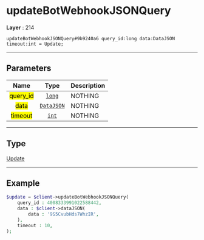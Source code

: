 # updateBotWebhookJSONQuery

**Layer** : 214

```tl
updateBotWebhookJSONQuery#9b9240a6 query_id:long data:DataJSON timeout:int = Update;
```

---

## Parameters

| Name | Type | Description |
| :---: | :---: | :--- |
| <mark>query_id</mark> | [`long`](type/long) | NOTHING |
| <mark>data</mark> | [`DataJSON`](type/DataJSON) | NOTHING |
| <mark>timeout</mark> | [`int`](type/int) | NOTHING |

---

## Type

[Update](type/Update)

---

## Example

```php
$update = $client->updateBotWebhookJSONQuery(
	query_id : 4008333991022588442,
	data : $client->dataJSON(
		data : '9S5CvubHds7WhzIR',
	),
	timeout : 10,
);
```
